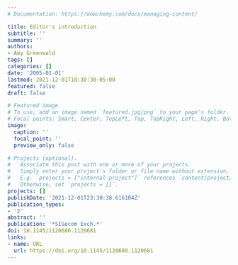 ```yaml
---
# Documentation: https://wowchemy.com/docs/managing-content/

title: Editor's introduction
subtitle: ''
summary: ''
authors:
- Amy Greenwald
tags: []
categories: []
date: '2005-01-01'
lastmod: 2021-12-01T18:30:38-05:00
featured: false
draft: false

# Featured image
# To use, add an image named `featured.jpg/png` to your page's folder.
# Focal points: Smart, Center, TopLeft, Top, TopRight, Left, Right, BottomLeft, Bottom, BottomRight.
image:
  caption: ''
  focal_point: ''
  preview_only: false

# Projects (optional).
#   Associate this post with one or more of your projects.
#   Simply enter your project's folder or file name without extension.
#   E.g. `projects = ["internal-project"]` references `content/project/deep-learning/index.md`.
#   Otherwise, set `projects = []`.
projects: []
publishDate: '2021-12-01T23:30:38.616104Z'
publication_types:
- '2'
abstract: ''
publication: '*SIGecom Exch.*'
doi: 10.1145/1120680.1120681
links:
- name: URL
  url: https://doi.org/10.1145/1120680.1120681
---
```

